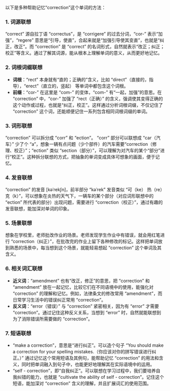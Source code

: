 以下是多种帮助记忆“correction”这个单词的方法：

### 1. 词源联想
 “correct” 源自拉丁语 “correctus”，是 “corrigere” 的过去分词，“cor-” 表示“加强”，“regere” 意思是“引导，使直”，合起来就是“加强引导使其变直”，也就是“纠正，改正”。而 “correction” 是 “correct” 的名词形式，自然就表示“改正；纠正；校正”等含义。通过了解其词源，能从根本上理解单词的意义，从而更好地记忆。 

### 2. 词根词缀联想 
 - **词根**：“rect” 本身就有“直的；正确的”含义，比如 “direct”（直接的，指导），“erect”（直立的，竖起） 等单词中都包含这个词根。 
 - **前缀**：“cor-” 在这里是 “com-” 的变体，“com-” 有“一起，加强”的意思。在 “correction” 中，“cor-” 加强了 “rect（正确）” 的含义，强调使其变得正确的这个动作或过程，也就是“纠正，校正”。这样通过分析词根词缀，不仅记住了 “correction” 这个词，还能顺便记住一系列包含相同词根词缀的单词。 

### 3. 词形联想 
 “correction” 可以拆分成 “corr” 和 “ection”。 “corr” 部分可以联想成 “car（汽车）” 少了个 “a”，想象一辆有点问题（少个部件）的汽车需要“correction（修理、校正）”；“ection” 类似 “section（部分）”，可以理解为对汽车的某个“部分”进行“校正”。这种拆分联想的方式，把抽象的单词变成具体可想象的画面，便于记忆。 

### 4. 发音联想 
 “correction” 的发音 [kəˈrekʃn]，前半部分 “kəˈrek” 发音类似 “可（ke） 热（re） 克（k）”，可以想象在炎热的天气下，一辆车的某个部分（对应词形联想中的 “ection” 所代表的部分）出现问题，需要进行 “correction（校正）”，通过有趣的发音联想，能加深对单词的印象。 

### 5. 场景联想 
想象在学校里，老师批改作业的场景。老师发现学生作业中有错误，就会用红笔进行 “correction（纠正）”，在批改完的作业上留下各种修改的标记。这样把单词放到熟悉的场景中，每当想到这个场景，就能轻易想起 “correction” 这个单词及其含义。 

### 6. 相关词汇联想 
 - **近义词**：“amendment” 也有“改正，修正”的意思，把 “correction” 和 “amendment” 放在一起记忆，比较它们在不同语境中的使用，能强化对 “correction” 的理解和记忆。例如，法律条文的修改常用 “amendment”，而日常学习生活中的错误纠正常用 “correction”。 
 - **反义词**：“error（错误）” 与 “correction” 紧密相关，因为有 “error” 才需要 “correction”。通过记住这种反义关系，当想到 “error” 时，自然就能联想到为了消除错误所需要做的 “correction”。 

### 7. 短语联想 
 - “make a correction”，意思是“进行纠正”。可以造个句子 “You should make a correction for your spelling mistakes.（你应该对你的拼写错误进行纠正。）” 通过记忆这个常用短语及其例句，能帮助记忆 “correction” 的用法和含义，同时把单词融入到句子中，也能更好地理解其在实际语境中的运用。 
 - “self - correction”，即“自我纠正”。可以联想在学习过程中，我们要培养自我纠错的能力，也就是 “cultivate the ability of self - correction”。记住这个短语，能加深对 “correction” 含义的理解，并且扩展词汇的使用范围。 